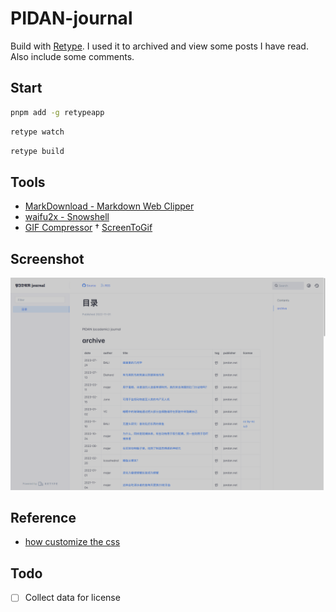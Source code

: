 # PIDAN-journal

Build with [Retype](https://retype.com/). I used it to archived and view some posts I have read. Also include some comments.

## Start

```sh
pnpm add -g retypeapp
```

```sh
retype watch
```

```sh
retype build
```

## Tools

- [MarkDownload - Markdown Web Clipper](https://github.com/deathau/markdownload)
- [waifu2x - Snowshell](https://github.com/YukihoAA/waifu2x_snowshell)
- [GIF Compressor](https://github.com/shawnrivers/gif-compressor) †	[ScreenToGif](https://www.screentogif.com)

## Screenshot

![](https://raw.githubusercontent.com/scillidan/Cos_Asset/master/screenshot/PIDAN-journal.png)

## Reference

- [how customize the css](https://github.com/retypeapp/retype/issues/610)

## Todo

- [ ] Collect data for license